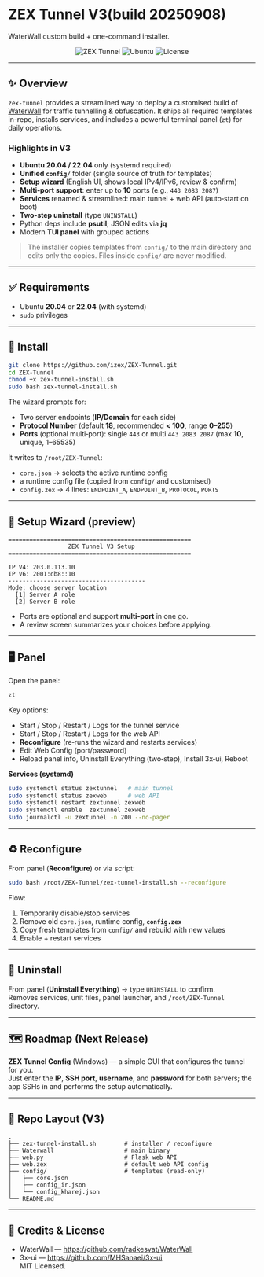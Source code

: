 # ZEX Tunnel V3(build 20250908)
WaterWall custom build + one-command installer.

<p align="center">
  <img alt="ZEX Tunnel" src="https://img.shields.io/badge/ZEX-Tunnel%20V3-blue?style=for-the-badge">
  <img alt="Ubuntu" src="https://img.shields.io/badge/Ubuntu-20.04%2F22.04-orange?style=for-the-badge">
  <img alt="License" src="https://img.shields.io/badge/License-MIT-green?style=for-the-badge">
</p>

---

## ✨ Overview
`zex-tunnel` provides a streamlined way to deploy a customised build of [WaterWall](https://github.com/radkesvat/WaterWall) for traffic tunnelling & obfuscation. It ships all required templates in-repo, installs services, and includes a powerful terminal panel (`zt`) for daily operations.

### Highlights in V3
- **Ubuntu 20.04 / 22.04** only (systemd required)
- **Unified `config/`** folder (single source of truth for templates)
- **Setup wizard** (English UI, shows local IPv4/IPv6, review & confirm)
- **Multi‑port support**: enter up to **10** ports (e.g., `443 2083 2087`)
- **Services** renamed & streamlined: main tunnel + web API (auto‑start on boot)
- **Two‑step uninstall** (type `UNINSTALL`)
- Python deps include **psutil**; JSON edits via **jq**
- Modern **TUI panel** with grouped actions

> The installer copies templates from `config/` to the main directory and edits only the copies. Files inside `config/` are never modified.

---

## ✅ Requirements
- Ubuntu **20.04** or **22.04** (with systemd)
- `sudo` privileges
---

## 🚀 Install
```bash
git clone https://github.com/izex/ZEX-Tunnel.git
cd ZEX-Tunnel
chmod +x zex-tunnel-install.sh
sudo bash zex-tunnel-install.sh
```

The wizard prompts for:
- Two server endpoints (**IP/Domain** for each side)
- **Protocol Number** (default **18**, recommended **< 100**, range **0–255**)
- **Ports** (optional multi‑port): single `443` or multi `443 2083 2087` (max **10**, unique, 1–65535)

It writes to `/root/ZEX-Tunnel`:
- `core.json` → selects the active runtime config
- a runtime config file (copied from `config/` and customised)
- `config.zex` → 4 lines: `ENDPOINT_A`, `ENDPOINT_B`, `PROTOCOL`, `PORTS`

---

## 🧭 Setup Wizard (preview)
```
====================================================
                 ZEX Tunnel V3 Setup
====================================================

IP V4: 203.0.113.10
IP V6: 2001:db8::10
---------------------------------------
Mode: choose server location
  [1] Server A role
  [2] Server B role
```
- Ports are optional and support **multi‑port** in one go.
- A review screen summarizes your choices before applying.

---

## 🖥 Panel
Open the panel:
```bash
zt
```
Key options:
- Start / Stop / Restart / Logs for the tunnel service
- Start / Stop / Restart / Logs for the web API
- **Reconfigure** (re‑runs the wizard and restarts services)
- Edit Web Config (port/password)
- Reload panel info, Uninstall Everything (two‑step), Install 3x‑ui, Reboot

**Services (systemd)**
```bash
sudo systemctl status zextunnel   # main tunnel
sudo systemctl status zexweb      # web API
sudo systemctl restart zextunnel zexweb
sudo systemctl enable  zextunnel zexweb
sudo journalctl -u zextunnel -n 200 --no-pager
```

---

## ♻️ Reconfigure
From panel (**Reconfigure**) or via script:
```bash
sudo bash /root/ZEX-Tunnel/zex-tunnel-install.sh --reconfigure
```
Flow:
1) Temporarily disable/stop services  
2) Remove old `core.json`, runtime config, **`config.zex`**  
3) Copy fresh templates from `config/` and rebuild with new values  
4) Enable + restart services

---

## 🧹 Uninstall
From panel (**Uninstall Everything**) → type `UNINSTALL` to confirm.  
Removes services, unit files, panel launcher, and `/root/ZEX-Tunnel` directory.

---

## 🗺 Roadmap (Next Release)
**ZEX Tunnel Config** (Windows) — a simple GUI that configures the tunnel for you.  
Just enter the **IP**, **SSH port**, **username**, and **password** for both servers; the app SSHs in and performs the setup automatically.

---

## 📁 Repo Layout (V3)
```
.
├── zex-tunnel-install.sh        # installer / reconfigure
├── Waterwall                    # main binary
├── web.py                       # Flask web API
├── web.zex                      # default web API config
├── config/                      # templates (read‑only)
│   ├── core.json
│   ├── config_ir.json
│   └── config_kharej.json
└── README.md
```

---

## 🙏 Credits & License
- WaterWall — https://github.com/radkesvat/WaterWall  
- 3x-ui — https://github.com/MHSanaei/3x-ui  
MIT Licensed.
